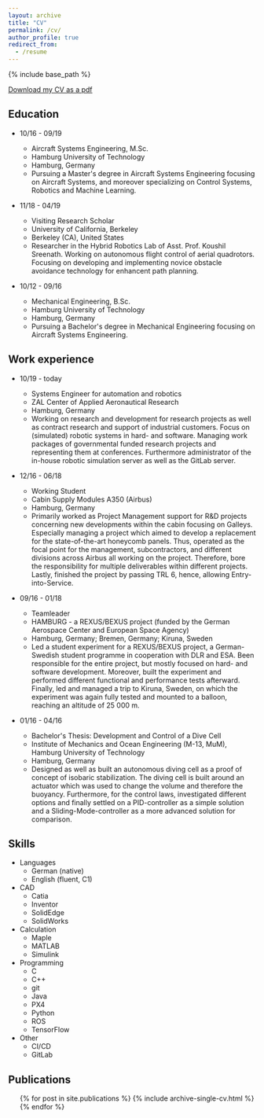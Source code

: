 ```yaml
---
layout: archive
title: "CV"
permalink: /cv/
author_profile: true
redirect_from:
  - /resume
---
```


{% include base_path %}

[Download my CV as a pdf](https://www.chrstnsn.de/files/CV.pdf)

## Education

* 10/16 - 09/19
  * Aircraft Systems Engineering, M.Sc.
  * Hamburg University of Technology
  * Hamburg, Germany
  * Pursuing a Master's degree in Aircraft Systems Engineering focusing on Aircraft Systems, and moreover specializing on Control Systems, Robotics and Machine Learning.

* 11/18 - 04/19
  * Visiting Research Scholar
  * University of California, Berkeley
  * Berkeley (CA), United States
  * Researcher in the Hybrid Robotics Lab of Asst. Prof. Koushil Sreenath. Working on autonomous flight control of aerial quadrotors. Focusing on developing and implementing novice obstacle avoidance technology for enhancent path planning.

* 10/12 - 09/16
  * Mechanical Engineering, B.Sc.
  * Hamburg University of Technology
  * Hamburg, Germany
  * Pursuing a Bachelor's degree in Mechanical Engineering focusing on Aircraft Systems Engineering.

## Work experience

* 10/19 - today
  * Systems Engineer for automation and robotics
  * ZAL Center of Applied Aeronautical Research
  * Hamburg, Germany
  * Working on research and development for research projects as well as contract research and support of industrial customers. Focus on (simulated) robotic systems in hard- and software. Managing work packages of governmental funded research projects and representing them at conferences. Furthermore administrator of the in-house robotic simulation server as well as the GitLab server.

* 12/16 - 06/18
  * Working Student
  * Cabin Supply Modules A350 (Airbus)
  * Hamburg, Germany
  * Primarily worked as Project Management support for R&D projects concerning new developments within the cabin focusing on Galleys. Especially managing a project which aimed to develop a replacement for the state-of-the-art honeycomb panels. Thus, operated as the focal point for the management, subcontractors, and different divisions across Airbus all working on the project. Therefore, bore the responsibility for multiple deliverables within different projects. Lastly, finished the project by passing TRL 6, hence, allowing Entry-into-Service.

* 09/16 - 01/18
  * Teamleader
  * HAMBURG - a REXUS/BEXUS project (funded by the German Aerospace Center and European Space Agency)
  * Hamburg, Germany; Bremen, Germany; Kiruna, Sweden
  * Led a student experiment for a REXUS/BEXUS project, a German-Swedish student programme in cooperation with DLR and ESA. Been responsible for the entire project, but mostly focused on hard- and software development. Moreover, built the experiment and performed different functional and performance tests afterward. Finally, led and managed a trip to Kiruna, Sweden, on which the experiment was again fully tested and mounted to a balloon, reaching an altitude of 25 000 m.

* 01/16 - 04/16
  * Bachelor's Thesis: Development and Control of a Dive Cell
  * Institute of Mechanics and Ocean Engineering (M-13, MuM), Hamburg University of Technology
  * Hamburg, Germany
  * Designed as well as built an autonomous diving cell as a proof of concept of isobaric stabilization. The diving cell is built around an actuator which was used to change the volume and therefore the buoyancy. Furthermore, for the control laws, investigated different options and finally settled on a PID-controller as a simple solution and a Sliding-Mode-controller as a more advanced solution for comparison.

## Skills

* Languages
  * German (native)
  * English (fluent, C1)
* CAD
  * Catia
  * Inventor
  * SolidEdge
  * SolidWorks
* Calculation
  * Maple
  * MATLAB
  * Simulink
* Programming
  * C
  * C++
  * git
  * Java
  * PX4
  * Python
  * ROS
  * TensorFlow
* Other
  * CI/CD
  * GitLab

## Publications
  <ul>{% for post in site.publications %}
    {% include archive-single-cv.html %}
  {% endfor %}</ul>
